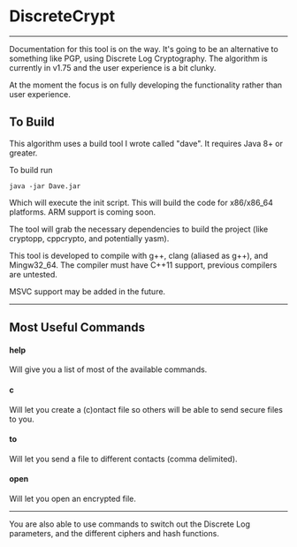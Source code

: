 # DiscreteCrypt
---

Documentation for this tool is on the way. It's going to be an alternative to something like PGP, using Discrete Log Cryptography. The algorithm is currently in v1.75 and the user experience is a bit clunky.

At the moment the focus is on fully developing the functionality rather than user experience. 

## To Build

This algorithm uses a build tool I wrote called "dave". It requires Java 8+ or greater. 

To build run 
``` 
java -jar Dave.jar
```

Which will execute the init script. This will build the code for x86/x86_64 platforms. ARM support is coming soon. 

The tool will grab the necessary dependencies to build the project (like cryptopp, cppcrypto, and potentially yasm).

This tool is developed to compile with g++, clang (aliased as g++), and Mingw32_64. The compiler must have C++11 support, previous compilers are untested.

MSVC support may be added in the future.

--- 

## Most Useful Commands

#### help

Will give you a list of most of the available commands.

#### c 

Will let you create a (c)ontact file so others will be able to send secure files to you.

#### to 

Will let you send a file to different contacts (comma delimited).

#### open

Will let you open an encrypted file.

---

You are also able to use commands to switch out the Discrete Log parameters, and the different ciphers and hash functions.
